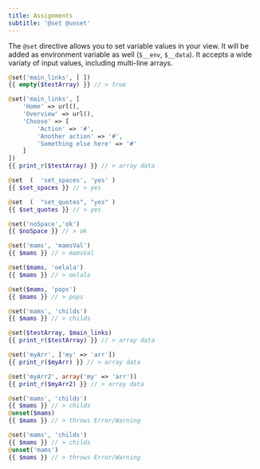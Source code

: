 ```yaml
---
title: Assignments
subtitle: '@set @unset'
---
```

The `@set` directive allows you to set variable values in your view. It will be added as environment variable as well (`$__env`, `$__data`).
It accepts a wide variaty of input values, including multi-line arrays.
 
 
```php
@set('main_links', [ ])
{{ empty($testArray) }} // > true

@set('main_links', [
    'Home' => url(),
    'Overview' => url(),
    'Choose' => [
        'Action' => '#',
        'Another action' => '#',
        'Something else here' => '#'
    ]
])
{{ print_r($testArray) }} // > array data

@set  (  'set_spaces', 'yes' )
{{ $set_spaces }} // > yes

@set  (  "set_quotes", "yes" )
{{ $set_quotes }} // > yes

@set('noSpace','ok')
{{ $noSpace }} // > ok

@set('mams', 'mamsVal')  
{{ $mams }} // > mamsVal

@set($mams, 'oelala')
{{ $mams }} // > oelala

@set($mams, 'pops')
{{ $mams }} // > pops

@set('mams', 'childs')
{{ $mams }} // > childs

@set($testArray, $main_links)
{{ print_r($testArray) }} // > array data

@set('myArr', ['my' => 'arr'])
{{ print_r($myArr) }} // > array data

@set('myArr2', array('my' => 'arr'))
{{ print_r($myArr2) }} // > array data
```

```php
@set('mams', 'childs')
{{ $mams }} // > childs
@unset($mams)
{{ $mams }} // > throws Error/Warning

@set('mams', 'childs')
{{ $mams }} // > childs
@unset('mams')
{{ $mams }} // > throws Error/Warning
```

